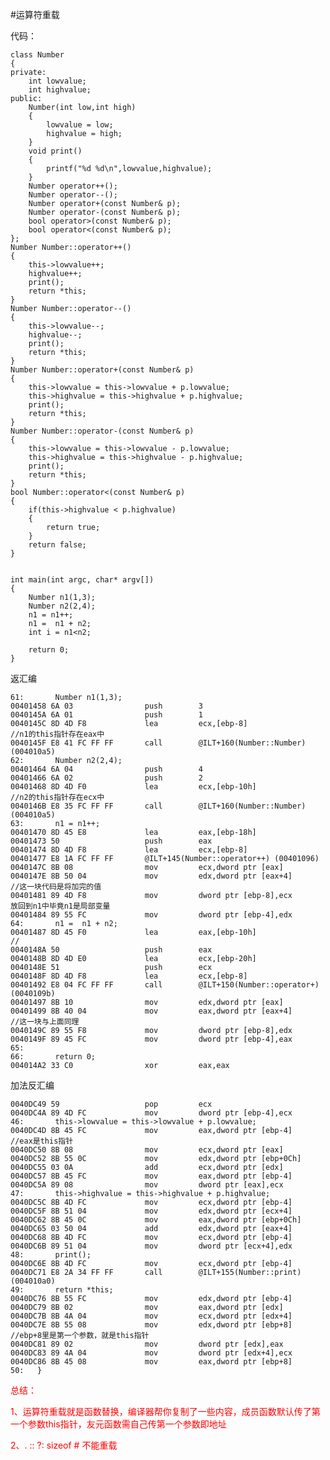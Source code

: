 #运算符重载


<font color="red"></font>

代码：

	class Number
	{
	private:
		int lowvalue;
		int highvalue;
	public:
		Number(int low,int high)
		{
			lowvalue = low;
			highvalue = high;
		}
		void print()
		{
			printf("%d %d\n",lowvalue,highvalue);
		}
		Number operator++();
		Number operator--();
		Number operator+(const Number& p);
		Number operator-(const Number& p);
		bool operator>(const Number& p);
		bool operator<(const Number& p);
	};			
	Number Number::operator++()
	{
		this->lowvalue++;
		highvalue++;
		print();
		return *this;
	}
	Number Number::operator--()
	{
		this->lowvalue--;
		highvalue--;
		print();
		return *this;
	}
	Number Number::operator+(const Number& p)
	{
		this->lowvalue = this->lowvalue + p.lowvalue;
		this->highvalue = this->highvalue + p.highvalue;
		print();
		return *this;
	}
	Number Number::operator-(const Number& p)
	{
		this->lowvalue = this->lowvalue - p.lowvalue;
		this->highvalue = this->highvalue - p.highvalue;
		print();
		return *this;
	}
	bool Number::operator<(const Number& p)				
	{				
		if(this->highvalue < p.highvalue)			
		{			
			return true;		
		}			
		return false;			
	}				
	
	
	int main(int argc, char* argv[])				
	{				
		Number n1(1,3);
		Number n2(2,4);
		n1 = n1++;
		n1 =  n1 + n2;
		int i = n1<n2;
		
		return 0;			
	}


返汇编
								
	61:       Number n1(1,3);								
	00401458 6A 03                push        3								
	0040145A 6A 01                push        1								
	0040145C 8D 4D F8             lea         ecx,[ebp-8]							//n1的this指针存在eax中	
	0040145F E8 41 FC FF FF       call        @ILT+160(Number::Number) (004010a5)								
	62:       Number n2(2,4);								
	00401464 6A 04                push        4								
	00401466 6A 02                push        2								
	00401468 8D 4D F0             lea         ecx,[ebp-10h]							//n2的this指针存在ecx中	
	0040146B E8 35 FC FF FF       call        @ILT+160(Number::Number) (004010a5)								
	63:       n1 = n1++;								
	00401470 8D 45 E8             lea         eax,[ebp-18h]								
	00401473 50                   push        eax								
	00401474 8D 4D F8             lea         ecx,[ebp-8]								
	00401477 E8 1A FC FF FF       @ILT+145(Number::operator++) (00401096)								
	0040147C 8B 08                mov         ecx,dword ptr [eax]								
	0040147E 8B 50 04             mov         edx,dword ptr [eax+4]								//这一块代码是将加完的值
	00401481 89 4D F8             mov         dword ptr [ebp-8],ecx								放回到n1中毕竟n1是局部变量
	00401484 89 55 FC             mov         dword ptr [ebp-4],edx								
	64:       n1 =  n1 + n2;								
	00401487 8D 45 F0             lea         eax,[ebp-10h]							//	
	0040148A 50                   push        eax								
	0040148B 8D 4D E0             lea         ecx,[ebp-20h]								
	0040148E 51                   push        ecx								
	0040148F 8D 4D F8             lea         ecx,[ebp-8]								
	00401492 E8 04 FC FF FF       call        @ILT+150(Number::operator+) (0040109b)								
	00401497 8B 10                mov         edx,dword ptr [eax]								
	00401499 8B 40 04             mov         eax,dword ptr [eax+4]								//这一块与上面同理
	0040149C 89 55 F8             mov         dword ptr [ebp-8],edx								
	0040149F 89 45 FC             mov         dword ptr [ebp-4],eax								
	65:								
	66:       return 0;								
	004014A2 33 C0                xor         eax,eax								
									
加法反汇编
								
	0040DC49 59                   pop         ecx								
	0040DC4A 89 4D FC             mov         dword ptr [ebp-4],ecx								
	46:       this->lowvalue = this->lowvalue + p.lowvalue;								
	0040DC4D 8B 45 FC             mov         eax,dword ptr [ebp-4]								//eax是this指针
	0040DC50 8B 08                mov         ecx,dword ptr [eax]								
	0040DC52 8B 55 0C             mov         edx,dword ptr [ebp+0Ch]								
	0040DC55 03 0A                add         ecx,dword ptr [edx]								
	0040DC57 8B 45 FC             mov         eax,dword ptr [ebp-4]								
	0040DC5A 89 08                mov         dword ptr [eax],ecx								
	47:       this->highvalue = this->highvalue + p.highvalue;								
	0040DC5C 8B 4D FC             mov         ecx,dword ptr [ebp-4]								
	0040DC5F 8B 51 04             mov         edx,dword ptr [ecx+4]								
	0040DC62 8B 45 0C             mov         eax,dword ptr [ebp+0Ch]								
	0040DC65 03 50 04             add         edx,dword ptr [eax+4]								
	0040DC68 8B 4D FC             mov         ecx,dword ptr [ebp-4]								
	0040DC6B 89 51 04             mov         dword ptr [ecx+4],edx								
	48:       print();								
	0040DC6E 8B 4D FC             mov         ecx,dword ptr [ebp-4]								
	0040DC71 E8 2A 34 FF FF       call        @ILT+155(Number::print) (004010a0)								
	49:       return *this;								
	0040DC76 8B 55 FC             mov         edx,dword ptr [ebp-4]								
	0040DC79 8B 02                mov         eax,dword ptr [edx]								
	0040DC7B 8B 4A 04             mov         ecx,dword ptr [edx+4]								
	0040DC7E 8B 55 08             mov         edx,dword ptr [ebp+8]								//ebp+8里是第一个参数，就是this指针		
	0040DC81 89 02                mov         dword ptr [edx],eax								
	0040DC83 89 4A 04             mov         dword ptr [edx+4],ecx								
	0040DC86 8B 45 08             mov         eax,dword ptr [ebp+8]								
	50:   }								

<font color="red">
总结：			
			
1、运算符重载就是函数替换，编译器帮你复制了一些内容，成员函数默认传了第一个参数this指针，友元函数需自己传第一个参数即地址		
			
2、. :: ?: sizeof # 不能重载			
</font>


